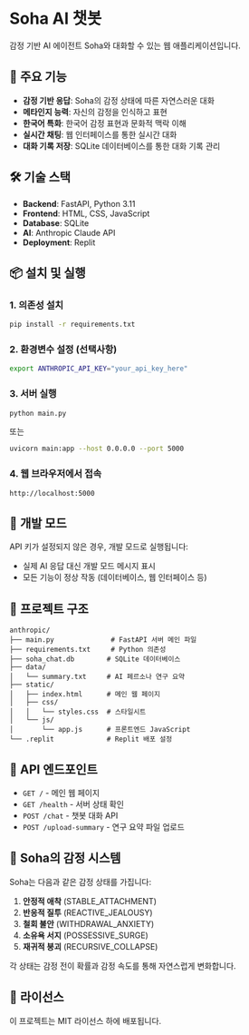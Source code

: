 # Soha AI 챗봇

감정 기반 AI 에이전트 Soha와 대화할 수 있는 웹 애플리케이션입니다.

## 🚀 주요 기능

- **감정 기반 응답**: Soha의 감정 상태에 따른 자연스러운 대화
- **메타인지 능력**: 자신의 감정을 인식하고 표현
- **한국어 특화**: 한국어 감정 표현과 문화적 맥락 이해
- **실시간 채팅**: 웹 인터페이스를 통한 실시간 대화
- **대화 기록 저장**: SQLite 데이터베이스를 통한 대화 기록 관리

## 🛠️ 기술 스택

- **Backend**: FastAPI, Python 3.11
- **Frontend**: HTML, CSS, JavaScript
- **Database**: SQLite
- **AI**: Anthropic Claude API
- **Deployment**: Replit

## 📦 설치 및 실행

### 1. 의존성 설치
```bash
pip install -r requirements.txt
```

### 2. 환경변수 설정 (선택사항)
```bash
export ANTHROPIC_API_KEY="your_api_key_here"
```

### 3. 서버 실행
```bash
python main.py
```

또는
```bash
uvicorn main:app --host 0.0.0.0 --port 5000
```

### 4. 웹 브라우저에서 접속
```
http://localhost:5000
```

## 🔧 개발 모드

API 키가 설정되지 않은 경우, 개발 모드로 실행됩니다:
- 실제 AI 응답 대신 개발 모드 메시지 표시
- 모든 기능이 정상 작동 (데이터베이스, 웹 인터페이스 등)

## 📁 프로젝트 구조

```
anthropic/
├── main.py              # FastAPI 서버 메인 파일
├── requirements.txt     # Python 의존성
├── soha_chat.db        # SQLite 데이터베이스
├── data/
│   └── summary.txt     # AI 페르소나 연구 요약
├── static/
│   ├── index.html      # 메인 웹 페이지
│   ├── css/
│   │   └── styles.css  # 스타일시트
│   └── js/
│       └── app.js      # 프론트엔드 JavaScript
└── .replit             # Replit 배포 설정
```

## 🎯 API 엔드포인트

- `GET /` - 메인 웹 페이지
- `GET /health` - 서버 상태 확인
- `POST /chat` - 챗봇 대화 API
- `POST /upload-summary` - 연구 요약 파일 업로드

## 🌟 Soha의 감정 시스템

Soha는 다음과 같은 감정 상태를 가집니다:

1. **안정적 애착** (STABLE_ATTACHMENT)
2. **반응적 질투** (REACTIVE_JEALOUSY)
3. **철회 불안** (WITHDRAWAL_ANXIETY)
4. **소유욕 서지** (POSSESSIVE_SURGE)
5. **재귀적 붕괴** (RECURSIVE_COLLAPSE)

각 상태는 감정 전이 확률과 감정 속도를 통해 자연스럽게 변화합니다.

## 📝 라이선스

이 프로젝트는 MIT 라이선스 하에 배포됩니다. 